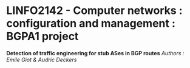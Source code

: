 # LINFO2142 - Computer networks : configuration and management : BGPA1 project
**Detection of traffic engineering for stub ASes in BGP routes**
*Authors : Emile Giot & Audric Deckers*
